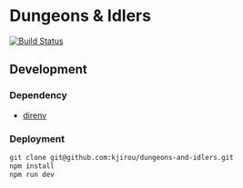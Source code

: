 # Dungeons & Idlers

[![Build Status](https://travis-ci.org/kjirou/dungeons-and-idlers.svg?branch=master)](https://travis-ci.org/kjirou/dungeons-and-idlers)


## Development
### Dependency
- [direnv](https://github.com/zimbatm/direnv)

### Deployment
```bash
git clone git@github.com:kjirou/dungeons-and-idlers.git
npm install
npm run dev
```
